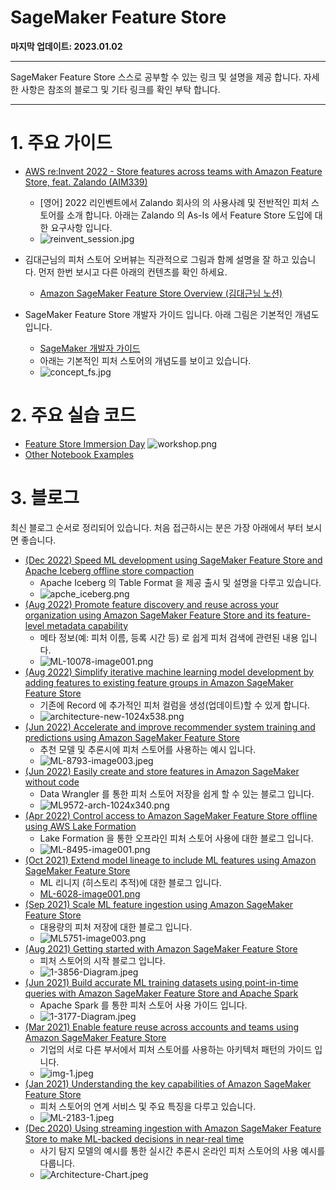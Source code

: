 # SageMaker Feature Store

**마지막 업데이트: 2023.01.02**


---
SageMaker Feature Store 스스로 공부할 수 있는 링크 및 설명을 제공 합니다. 자세한 사항은 참조의 블로그 및 기타 링크를 확인 부탁 합니다.

---

# 1. 주요 가이드
- [AWS re:Invent 2022 - Store features across teams with Amazon Feature Store, feat. Zalando (AIM339)](https://www.youtube.com/watch?v=42_YO3sGEH4&list=PL2yQDdvlhXf9XsB2W76_seM6dJxcE2Pdc&index=33)
    - [영어] 2022 리인벤트에서 Zalando 회사의 의 사용사례 및 전반적인 피처 스토어를 소개 합니다. 아래는 Zalando 의 As-Is 에서 Feature Store 도입에 대한 요구사항 입니다.
    - ![reinvent_session.jpg](img/reinvent_session.jpg)

- 김대근님의 피처 스토어 오버뷰는 직관적으로 그림과 함께 설명을 잘 하고 있습니다. 먼저 한번 보시고 다른 아래의 컨텐츠를 확인 하세요.
    - [Amazon SageMaker Feature Store Overview (김대근님 노션)](https://daekeun.notion.site/Amazon-SageMaker-Feature-Store-Overview-448610b88ae4403181151fd56aac7e0c)
- SageMaker Feature Store 개발자 가이드 입니다. 아래 그림은 기본적인 개념도 입니다. 
    - [SageMaker 개발자 가이드](https://docs.aws.amazon.com/sagemaker/latest/dg/feature-store.html)
    - 아래는 기본적인 피처 스토어의 개념도를 보이고 있습니다.
    - ![concept_fs.jpg](img/concept_fs.jpg)

# 2. 주요 실습 코드
- [Feature Store Immersion Day](https://catalog.us-east-1.prod.workshops.aws/workshops/5c093162-c9ce-4203-ab35-0b94ca950ee8/en-US)
![workshop.png](img/workshop.png)
- [Other Notebook Examples](https://docs.aws.amazon.com/sagemaker/latest/dg/feature-store-notebooks.html)


# 3. 블로그
최신 블로그 순서로 정리되어 있습니다. 처음 접근하시는 분은 가장 아래에서 부터 보시면 좋습니다.

- [(Dec 2022) Speed ML development using SageMaker Feature Store and Apache Iceberg offline store compaction](https://aws.amazon.com/blogs/machine-learning/speed-ml-development-using-sagemaker-feature-store-and-apache-iceberg-offline-store-compaction/)
    - Apache Iceberg 의 Table Format 을 제공 출시 및 설명을 다루고 있습니다.
    - ![apche_iceberg.png](img/apche_iceberg.png)
- [(Aug 2022) Promote feature discovery and reuse across your organization using Amazon SageMaker Feature Store and its feature-level metadata capability](https://aws.amazon.com/blogs/machine-learning/promote-feature-discovery-and-reuse-across-your-organization-using-amazon-sagemaker-feature-store-and-its-feature-level-metadata-capability/)
    - 메타 정보(예: 피처 이름, 등록 시간 등) 로 쉽게 피처 검색에 관련된 내용 입니다.
    - ![ML-10078-image001.png](img/ML-10078-image001.png)
- [(Aug 2022) Simplify iterative machine learning model development by adding features to existing feature groups in Amazon SageMaker Feature Store](https://aws.amazon.com/blogs/machine-learning/simplify-iterative-machine-learning-model-development-by-adding-features-to-existing-feature-groups-in-amazon-sagemaker-feature-store/)
    - 기존에 Record 에 추가적인 피처 컬럼을 생성(업데이트)할 수 있게 합니다. 
    - ![architecture-new-1024x538.png](img/architecture-new-1024x538.png)
- [(Jun 2022) Accelerate and improve recommender system training and predictions using Amazon SageMaker Feature Store](https://aws.amazon.com/ko/blogs/machine-learning/accelerate-and-improve-recommender-system-training-and-predictions-using-amazon-sagemaker-feature-store/)
    - 추천 모델 및 추론시에 피처 스토어를 사용하는 예시 입니다.
    - ![ML-8793-image003.jpeg](img/ML-8793-image003.jpeg)
- [(Jun 2022) Easily create and store features in Amazon SageMaker without code](https://aws.amazon.com/blogs/machine-learning/easily-create-and-store-features-in-amazon-sagemaker-without-code/)
    - Data Wrangler 를 통한 피처 스토어 저장을 쉽게 할 수 있는 블로그 입니다.
    - ![ML9572-arch-1024x340.png](img/ML9572-arch-1024x340.png)
- [(Apr 2022) Control access to Amazon SageMaker Feature Store offline using AWS Lake Formation](https://aws.amazon.com/blogs/machine-learning/control-access-to-amazon-sagemaker-feature-store-offline-using-aws-lake-formation/)
    - Lake Formation 을 통한 오프라인 피처 스토어 사용에 대한 블로그 입니다.
    - ![ML-8495-image001.png](img/ML-8495-image001.png)
- [(Oct 2021) Extend model lineage to include ML features using Amazon SageMaker Feature Store](https://aws.amazon.com/blogs/machine-learning/extend-model-lineage-to-include-ml-features-using-amazon-sagemaker-feature-store/)
    - ML 리니지 (히스토리 추적)에 대한 블로그 입니다.
    - [ML-6028-image001.png](img/ML-6028-image001.png)
- [(Sep 2021) Scale ML feature ingestion using Amazon SageMaker Feature Store](https://aws.amazon.com/ko/blogs/machine-learning/scale-ml-feature-ingestion-using-amazon-sagemaker-feature-store/)
    - 대용량의 피처 저장에 대한 블로그 입니다.
    - ![ML5751-image003.png](img/ML5751-image003.png)
- [(Aug 2021) Getting started with Amazon SageMaker Feature Store](https://aws.amazon.com/blogs/machine-learning/getting-started-with-amazon-sagemaker-feature-store/)
    - 피처 스토어의 시작 블로그 입니다.
    - ![1-3856-Diagram.jpeg](img/1-3856-Diagram.jpeg)
- [(Jun 2021) Build accurate ML training datasets using point-in-time queries with Amazon SageMaker Feature Store and Apache Spark](https://aws.amazon.com/blogs/machine-learning/build-accurate-ml-training-datasets-using-point-in-time-queries-with-amazon-sagemaker-feature-store-and-apache-spark/)
    - Apache Spark 를 통한 피처 스토어 사용 가이드 입니다.
    - ![1-3177-Diagram.jpeg](img/1-3177-Diagram.jpeg)
- [(Mar 2021) Enable feature reuse across accounts and teams using Amazon SageMaker Feature Store](https://aws.amazon.com/blogs/machine-learning/enable-feature-reuse-across-accounts-and-teams-using-amazon-sagemaker-feature-store/)
    - 기업의 서로 다른 부서에서 피처 스토어를 사용하는 아키텍처 패턴의 가이드 입니다.
    - ![img-1.jpeg](img/img-1.jpeg)
- [(Jan 2021) Understanding the key capabilities of Amazon SageMaker Feature Store](https://aws.amazon.com/blogs/machine-learning/understanding-the-key-capabilities-of-amazon-sagemaker-feature-store/)
    - 피처 스토어의 연계 서비스 및 주요 특징을 다루고 있습니다.
    - ![ML-2183-1.jpeg](img/ML-2183-1.jpeg)
- [(Dec 2020) Using streaming ingestion with Amazon SageMaker Feature Store to make ML-backed decisions in near-real time](https://aws.amazon.com/blogs/machine-learning/using-streaming-ingestion-with-amazon-sagemaker-feature-store-to-make-ml-backed-decisions-in-near-real-time/)
    - 사기 탐지 모델의 예시를 통한 실시간 추론시 온라인 피처 스토어의 사용 예시를 다룹니다.
    - ![Architecture-Chart.jpeg](img/Architecture-Chart.jpeg)






